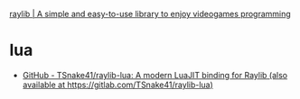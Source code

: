 [raylib | A simple and easy-to-use library to enjoy videogames programming](https://www.raylib.com/)

# lua
- [GitHub - TSnake41/raylib-lua: A modern LuaJIT binding for Raylib (also available at https://gitlab.com/TSnake41/raylib-lua)](https://github.com/TSnake41/raylib-lua)
